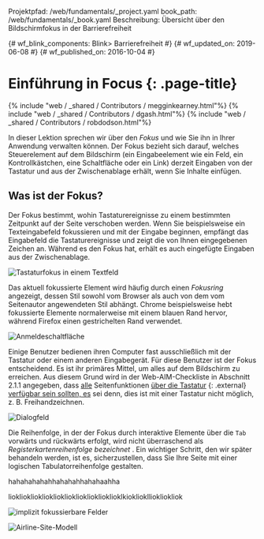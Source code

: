 Projektpfad: /web/fundamentals/_project.yaml book_path: /web/fundamentals/_book.yaml Beschreibung: Übersicht über den Bildschirmfokus in der Barrierefreiheit

{# wf_blink_components: Blink> Barrierefreiheit #} {# wf_updated_on: 2019-06-08 #} {# wf_published_on: 2016-10-04 #}

# Einführung in Focus {: .page-title}

{% include "web / _shared / Contributors / megginkearney.html"%} {% include "web / _shared / Contributors / dgash.html"%} {% include "web / _shared / Contributors / robdodson.html"%}

In dieser Lektion sprechen wir über den *Fokus* und wie Sie ihn in Ihrer Anwendung verwalten können. Der Fokus bezieht sich darauf, welches Steuerelement auf dem Bildschirm (ein Eingabeelement wie ein Feld, ein Kontrollkästchen, eine Schaltfläche oder ein Link) derzeit Eingaben von der Tastatur und aus der Zwischenablage erhält, wenn Sie Inhalte einfügen.

## Was ist der Fokus?

Der Fokus bestimmt, wohin Tastaturereignisse zu einem bestimmten Zeitpunkt auf der Seite verschoben werden. Wenn Sie beispielsweise ein Texteingabefeld fokussieren und mit der Eingabe beginnen, empfängt das Eingabefeld die Tastaturereignisse und zeigt die von Ihnen eingegebenen Zeichen an. Während es den Fokus hat, erhält es auch eingefügte Eingaben aus der Zwischenablage.

![Tastaturfokus in einem Textfeld](../imgs/keyboard-focus.png)

Das aktuell fokussierte Element wird häufig durch einen *Fokusring* angezeigt, dessen Stil sowohl vom Browser als auch von dem vom Seitenautor angewendeten Stil abhängt. Chrome beispielsweise hebt fokussierte Elemente normalerweise mit einem blauen Rand hervor, während Firefox einen gestrichelten Rand verwendet.

![Anmeldeschaltfläche](../imgs/sign-up.png)

Einige Benutzer bedienen ihren Computer fast ausschließlich mit der Tastatur oder einem anderen Eingabegerät. Für diese Benutzer ist der Fokus entscheidend. Es ist ihr primäres Mittel, um alles auf dem Bildschirm zu erreichen. Aus diesem Grund wird in der Web-AIM-Checkliste in Abschnitt 2.1.1 angegeben, dass [alle](https://webaim.org/standards/wcag/checklist#sc2.1.1) Seitenfunktionen [über die Tastatur](https://webaim.org/standards/wcag/checklist#sc2.1.1) {: .external} [verfügbar sein sollten, es](https://webaim.org/standards/wcag/checklist#sc2.1.1) sei denn, dies ist mit einer Tastatur nicht möglich, z. B. Freihandzeichnen.

![Dialogfeld ](../imgs/system-prefs2.png)

Die Reihenfolge, in der der Fokus durch interaktive Elemente über die `Tab` vorwärts und rückwärts erfolgt, wird nicht überraschend als *Registerkartenreihenfolge bezeichnet* . Ein wichtiger Schritt, den wir später behandeln werden, ist es, sicherzustellen, dass Sie Ihre Seite mit einer logischen Tabulatorreihenfolge gestalten.


hahahahahahhahahahhahahaahha

lioklioklioklioklioklioklioklioklioklioklkioklioklliokliokliok




![implizit fokussierbare Felder](../imgs/focused.png)

![Airline-Site-Modell](../imgs/airlinesite2.png)
